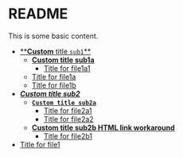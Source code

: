 # README

This is some basic content.


<!-- tree generated by markdown-notes-tree starts here -->

- [****Custom** title `sub1`**](sub1)
    - [****Custom title sub1a****](sub1/sub1a)
        - [Title for file1a1](sub1/sub1a/file1a1.md)
    - [Title for file1a](sub1/file1a.md)
    - [Title for file1b](sub1/file1b.md)
- [***Custom title sub2***](sub2)
    - [**`Custom title sub2a`**](sub2/sub2a)
        - [Title for file2a1](sub2/sub2a/file2a1.md)
        - [Title for file2a2](sub2/sub2a/file2a2.md)
    - [**Custom title sub2b <a href="http://mistermicheels.com">HTML link workaround</a>**](sub2/sub2b)
        - [Title for file2b1](sub2/sub2b/file2b1.md)
- [Title for file1](file1.md)

<!-- tree generated by markdown-notes-tree ends here -->

